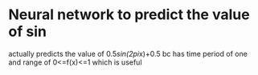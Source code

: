 # Neural network to predict the value of sin
actually predicts the value of 0.5*sin(2pi*x)+0.5 bc has time period of one and range of 0<=f(x)<=1 which is useful
